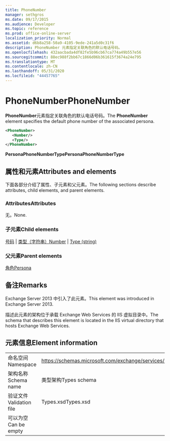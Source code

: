 ```yaml
---
title: PhoneNumber
manager: sethgros
ms.date: 09/17/2015
ms.audience: Developer
ms.topic: reference
ms.prod: office-online-server
localization_priority: Normal
ms.assetid: d6b8a258-50a9-4105-9ede-241a5d0c31f6
description: PhoneNumber 元素指定关联角色的默认电话号码。
ms.openlocfilehash: 432aacbada4df82fe5b96cb67ca774a49b557e56
ms.sourcegitcommit: 88ec988f2bb67c1866d06b361615f3674a24e795
ms.translationtype: MT
ms.contentlocale: zh-CN
ms.lasthandoff: 05/31/2020
ms.locfileid: "44457765"
---
```

# <a name="phonenumber"></a><span data-ttu-id="bf18a-103">PhoneNumber</span><span class="sxs-lookup"><span data-stu-id="bf18a-103">PhoneNumber</span></span>

<span data-ttu-id="bf18a-104">**PhoneNumber**元素指定关联角色的默认电话号码。</span><span class="sxs-lookup"><span data-stu-id="bf18a-104">The **PhoneNumber** element specifies the default phone number of the associated persona.</span></span> 
  
```XML
<PhoneNumber>
   <Number/>
   <Type/>
</PhoneNumber>
```

 <span data-ttu-id="bf18a-105">**PersonaPhoneNumberType**</span><span class="sxs-lookup"><span data-stu-id="bf18a-105">**PersonaPhoneNumberType**</span></span>
## <a name="attributes-and-elements"></a><span data-ttu-id="bf18a-106">属性和元素</span><span class="sxs-lookup"><span data-stu-id="bf18a-106">Attributes and elements</span></span>

<span data-ttu-id="bf18a-107">下面各部分介绍了属性、子元素和父元素。</span><span class="sxs-lookup"><span data-stu-id="bf18a-107">The following sections describe attributes, child elements, and parent elements.</span></span>
  
### <a name="attributes"></a><span data-ttu-id="bf18a-108">Attributes</span><span class="sxs-lookup"><span data-stu-id="bf18a-108">Attributes</span></span>

<span data-ttu-id="bf18a-109">无。</span><span class="sxs-lookup"><span data-stu-id="bf18a-109">None.</span></span>
  
### <a name="child-elements"></a><span data-ttu-id="bf18a-110">子元素</span><span class="sxs-lookup"><span data-stu-id="bf18a-110">Child elements</span></span>

<span data-ttu-id="bf18a-111">[号码](number.md)  | [类型（字符串）](type-string.md)</span><span class="sxs-lookup"><span data-stu-id="bf18a-111">[Number](number.md) | [Type (string)](type-string.md)</span></span>
  
### <a name="parent-elements"></a><span data-ttu-id="bf18a-112">父元素</span><span class="sxs-lookup"><span data-stu-id="bf18a-112">Parent elements</span></span>

[<span data-ttu-id="bf18a-113">角色</span><span class="sxs-lookup"><span data-stu-id="bf18a-113">Persona</span></span>](persona.md)
  
## <a name="remarks"></a><span data-ttu-id="bf18a-114">备注</span><span class="sxs-lookup"><span data-stu-id="bf18a-114">Remarks</span></span>

<span data-ttu-id="bf18a-115">Exchange Server 2013 中引入了此元素。</span><span class="sxs-lookup"><span data-stu-id="bf18a-115">This element was introduced in Exchange Server 2013.</span></span>
  
<span data-ttu-id="bf18a-116">描述此元素的架构位于承载 Exchange Web Services 的 IIS 虚拟目录中。</span><span class="sxs-lookup"><span data-stu-id="bf18a-116">The schema that describes this element is located in the IIS virtual directory that hosts Exchange Web Services.</span></span>
  
## <a name="element-information"></a><span data-ttu-id="bf18a-117">元素信息</span><span class="sxs-lookup"><span data-stu-id="bf18a-117">Element information</span></span>

|||
|:-----|:-----|
|<span data-ttu-id="bf18a-118">命名空间</span><span class="sxs-lookup"><span data-stu-id="bf18a-118">Namespace</span></span>  <br/> |https://schemas.microsoft.com/exchange/services/2006/types  <br/> |
|<span data-ttu-id="bf18a-119">架构名称</span><span class="sxs-lookup"><span data-stu-id="bf18a-119">Schema name</span></span>  <br/> |<span data-ttu-id="bf18a-120">类型架构</span><span class="sxs-lookup"><span data-stu-id="bf18a-120">Types schema</span></span>  <br/> |
|<span data-ttu-id="bf18a-121">验证文件</span><span class="sxs-lookup"><span data-stu-id="bf18a-121">Validation file</span></span>  <br/> |<span data-ttu-id="bf18a-122">Types.xsd</span><span class="sxs-lookup"><span data-stu-id="bf18a-122">Types.xsd</span></span>  <br/> |
|<span data-ttu-id="bf18a-123">可以为空</span><span class="sxs-lookup"><span data-stu-id="bf18a-123">Can be empty</span></span>  <br/> ||
   

